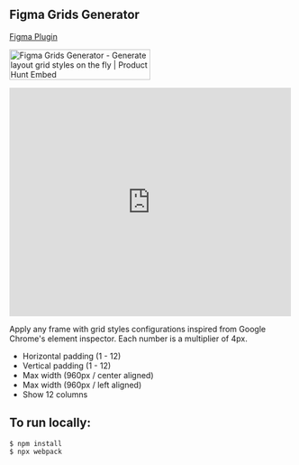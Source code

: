 ## Figma Grids Generator
[Figma Plugin](https://www.figma.com/community/plugin/841313026689642442/Grids-Generator)

<a href="https://www.producthunt.com/posts/figma-grids-generator?utm_source=badge-top-post-badge&utm_medium=badge&utm_souce=badge-figma-grids-generator" target="_blank"><img src="https://api.producthunt.com/widgets/embed-image/v1/top-post-badge.svg?post_id=203815&theme=light&period=daily" alt="Figma Grids Generator - Generate layout grid styles on the fly | Product Hunt Embed" style="width: 250px; height: 54px;" width="250px" height="54px" /></a>

<iframe style="border: none;" src="https://cards.producthunt.com/cards/posts/203815?v=1" width="500" height="405" frameborder="0" scrolling="no" allowfullscreen></iframe>

Apply any frame with grid styles configurations inspired from Google Chrome's element inspector. Each number is a multiplier of 4px.

- Horizontal padding (1 - 12)
- Vertical padding (1 - 12)
- Max width (960px / center aligned)
- Max width (960px / left aligned)
- Show 12 columns

## To run locally:

    $ npm install
    $ npx webpack

[webpack]: ../webpack/
